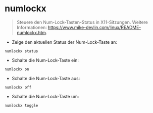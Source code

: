 # numlockx

> Steuere den Num-Lock-Tasten-Status in X11-Sitzungen.
> Weitere Informationen: <https://www.mike-devlin.com/linux/README-numlockx.htm>.

- Zeige den aktuellen Status der Num-Lock-Taste an:

`numlockx status`

- Schalte die Num-Lock-Taste ein:

`numlockx on`

- Schalte die Num-Lock-Taste aus:

`numlockx off`

- Schalte die Num-Lock-Taste um:

`numlockx toggle`
